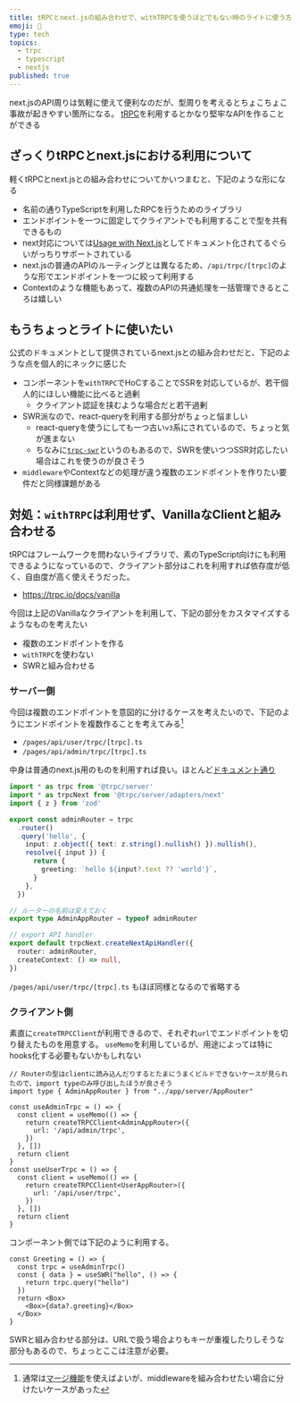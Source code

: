```yaml
---
title: tRPCとnext.jsの組み合わせで、withTRPCを使うほどでもない時のライトに使う方法
emoji: 🐯
type: tech
topics:
  - trpc
  - typescript
  - nextjs
published: true
---
```


next.jsのAPI周りは気軽に使えて便利なのだが、型周りを考えるとちょこちょこ事故が起きやすい箇所になる。
[tRPC](https://trpc.io/)を利用するとかなり堅牢なAPIを作ることができる

## ざっくりtRPCとnext.jsにおける利用について

軽くtRPCとnext.jsとの組み合わせについてかいつまむと、下記のような形になる

* 名前の通りTypeScriptを利用したRPCを行うためのライブラリ
* エンドポイントを一つに固定してクライアントでも利用することで型を共有できるもの
* next対応については[Usage with Next.js](https://trpc.io/docs/nextjs)としてドキュメント化されてるぐらいがっちりサポートされている
* next.jsの普通のAPIのルーティングとは異なるため、`/api/trpc/[trpc]`のような形でエンドポイントを一つに絞って利用する
* Contextのような機能もあって、複数のAPIの共通処理を一括管理できるところは嬉しい

## もうちょっとライトに使いたい

公式のドキュメントとして提供されているnext.jsとの組み合わせだと、下記のような点を個人的にネックに感じた

* コンポーネントを`withTRPC`でHoCすることでSSRを対応しているが、若干個人的にほしい機能に比べると過剰
  * クライアント認証を挟むような場合だと若干過剰
* SWR派なので、react-queryを利用する部分がちょっと悩ましい
  * react-queryを使うにしても一つ古い`v3`系にされているので、ちょっと気が進まない
  * ちなみに[`trpc-swr`](https://github.com/sachinraja/trpc-swr)というのもあるので、SWRを使いつつSSR対応したい場合はこれを使うのが良さそう
* `middleware`やContextなどの処理が違う複数のエンドポイントを作りたい要件だと同様課題がある

## 対処：`withTRPC`は利用せず、VanillaなClientと組み合わせる

tRPCはフレームワークを問わないライブラリで、素のTypeScript向けにも利用できるようになっているので、クライアント部分はこれを利用すれば依存度が低く、自由度が高く使えそうだった。

* https://trpc.io/docs/vanilla

今回は上記のVanillaなクライアントを利用して、下記の部分をカスタマイズするようなものを考えたい

* 複数のエンドポイントを作る
* `withTRPC`を使わない
* SWRと組み合わせる

### サーバー側

今回は複数のエンドポイントを意図的に分けるケースを考えたいので、下記のようにエンドポイントを複数作ることを考えてみる[^1]
[^1]: 通常は[マージ機能](https://trpc.io/docs/merging-routers)を使えばよいが、middlewareを組み合わせたい場合に分けたいケースがあった

* `/pages/api/user/trpc/[trpc].ts`
* `/pages/api/admin/trpc/[trpc].ts`

中身は普通のnext.js用のものを利用すれば良い。ほとんど[ドキュメント通り](https://trpc.io/docs/nextjs#3-create-a-trpc-router)

```ts
import * as trpc from '@trpc/server'
import * as trpcNext from '@trpc/server/adapters/next'
import { z } from 'zod'

export const adminRouter = trpc
  .router()
  .query('hello', {
    input: z.object({ text: z.string().nullish() }).nullish(),
    resolve({ input }) {
      return {
        greeting: `hello ${input?.text ?? 'world'}`,
      }
    },
  })

// ルーターの名前は変えておく
export type AdminAppRouter = typeof adminRouter

// export API handler
export default trpcNext.createNextApiHandler({
  router: adminRouter,
  createContext: () => null,
})
```
`/pages/api/user/trpc/[trpc].ts` もほぼ同様となるので省略する

### クライアント側

素直に`createTRPCClient`が利用できるので、それぞれ`url`でエンドポイントを切り替えたものを用意する。
`useMemo`を利用しているが、用途によっては特にhooks化する必要もないかもしれない

```tsx
// Routerの型はclientに読み込んだりするとたまにうまくビルドできないケースが見られたので、import typeのみ呼び出したほうが良さそう
import type { AdminAppRouter } from "../app/server/AppRouter"

const useAdminTrpc = () => {
  const client = useMemo(() => {
    return createTRPCClient<AdminAppRouter>({
      url: '/api/admin/trpc',
    })
  }, [])
  return client
}
const useUserTrpc = () => {
  const client = useMemo(() => {
    return createTRPCClient<UserAppRouter>({
      url: '/api/user/trpc',
    })
  }, [])
  return client
}
```

コンポーネント側では下記のように利用する。

```tsx
const Greeting = () => {
  const trpc = useAdminTrpc()
  const { data } = useSWR("hello", () => {
    return trpc.query("hello")
  })
  return <Box>
    <Box>{data?.greeting}</Box>
  </Box>
}
```

SWRと組み合わせる部分は、URLで扱う場合よりもキーが重複したりしそうな部分もあるので、ちょっとここは注意が必要。